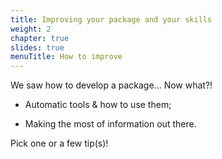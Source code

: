 ```yaml
---
title: Improving your package and your skills
weight: 2
chapter: true
slides: true
menuTitle: How to improve
---
```


We saw how to develop a package... Now what?!

* Automatic tools & how to use them;

* Making the most of information out there.

Pick one or a few tip(s)!